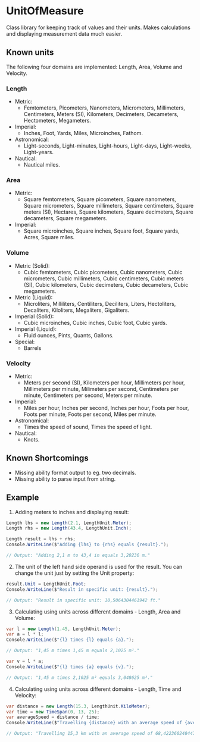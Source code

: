 # UnitOfMeasure
Class library for keeping track of values and their units. Makes calculations and displaying measurement data much easier.

## Known units
The following four domains are implemented: Length, Area, Volume and Velocity.

### Length
- Metric:
  - Femtometers, Picometers, Nanometers, Micrometers, Millimeters, Centimeters, Meters (SI), Kilometers, Decimeters, Decameters, Hectometers, Megameters.
- Imperial:
  - Inches, Foot, Yards, Miles, Microinches, Fathom.
- Astronomical:
  - Light-seconds, Light-minutes, Light-hours, Light-days, Light-weeks, Light-years.
- Nautical:
  - Nautical miles.

### Area
- Metric:
  - Square femtometers, Square picometers, Square nanometers, Square micrometers, Square millimeters, Square centimeters, Square meters (SI), Hectares, Square kilometers, Square decimeters, Square decameters, Square megameters.
- Imperial:
  - Square microinches, Square inches, Square foot, Square yards, Acres, Square miles.

### Volume
- Metric (Solid):
  - Cubic femtometers, Cubic picometers, Cubic nanometers, Cubic micrometers, Cubic millimeters, Cubic centimeters, Cubic meters (SI), Cubic kilometers, Cubic decimeters, Cubic decameters, Cubic megameters.
- Metric (Liquid):
  - Microliters, Milliliters, Centiliters, Deciliters, Liters, Hectoliters, Decaliters, Kiloliters, Megaliters, Gigaliters.
- Imperial (Solid):
  - Cubic microinches, Cubic inches, Cubic foot, Cubic yards.
- Imperial (Liquid):
  - Fluid ounces, Pints, Quants, Gallons.
- Special:
  - Barrels

### Velocity
- Metric:
  - Meters per second (SI), Kilometers per hour, Millimeters per hour, Millimeters per minute, Milimeters per second, Centimeters per minute, Centimeters per second, Meters per minute.
- Imperial:
  - Miles per hour, Inches per second, Inches per hour, Foots per hour, Foots per minute, Foots per second, Miles per minute.
- Astronomical:
  - Times the speed of sound, Times the speed of light.
- Nautical:
  - Knots.

## Known Shortcomings
- Missing ability format output to eg. two decimals.
- Missing ability to parse input from string.

## Example
1) Adding meters to inches and displaying result:

```C#
Length lhs = new Length(2.1, LengthUnit.Meter);
Length rhs = new Length(43.4, LengthUnit.Inch);

Length result = lhs + rhs;
Console.WriteLine($"Adding {lhs} to {rhs} equals {result}.");

// Output: "Adding 2,1 m to 43,4 in equals 3,20236 m."
```

2) The unit of the left hand side operand is used for the result. 
You can change the unit just by setting the Unit property:

```C#
result.Unit = LengthUnit.Foot;
Console.WriteLine($"Result in specific unit: {result}.");

// Output: "Result in specific unit: 10,5064304461942 ft."
```

3) Calculating using units across different domains - Length, Area and Volume:
```C#
var l = new Length(1.45, LengthUnit.Meter);
var a = l * l;
Console.WriteLine($"{l} times {l} equals {a}.");

// Output: "1,45 m times 1,45 m equals 2,1025 m²."

var v = l * a;
Console.WriteLine($"{l} times {a} equals {v}.");

// Output: "1,45 m times 2,1025 m² equals 3,048625 m³."
```

4) Calculating using units across different domains - Length, Time and Velocity:
```C#
var distance = new Length(15.3, LengthUnit.KiloMeter);
var time = new TimeSpan(0, 13, 25);
var averageSpeed = distance / time;
Console.WriteLine($"Travelling {distance} with an average speed of {averageSpeed} takes 13 minutes and 25 seconds.");

// Output: "Travelling 15,3 km with an average speed of 68,4223602484472 kmh takes 13 minutes and 25 seconds."
```